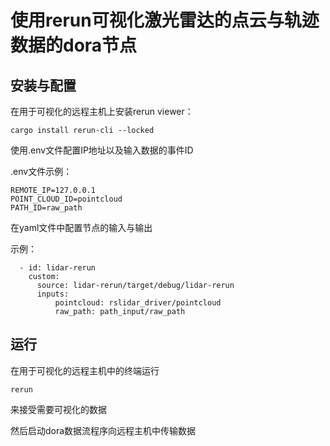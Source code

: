 # 使用rerun可视化激光雷达的点云与轨迹数据的dora节点


## 安装与配置

在用于可视化的远程主机上安装rerun viewer：
```
cargo install rerun-cli --locked
```


使用.env文件配置IP地址以及输入数据的事件ID

.env文件示例：
```
REMOTE_IP=127.0.0.1
POINT_CLOUD_ID=pointcloud
PATH_ID=raw_path
```

在yaml文件中配置节点的输入与输出

示例：
```
  - id: lidar-rerun
    custom:
      source: lidar-rerun/target/debug/lidar-rerun
      inputs:
          pointcloud: rslidar_driver/pointcloud
          raw_path: path_input/raw_path
```


## 运行
在用于可视化的远程主机中的终端运行
```
rerun
```
来接受需要可视化的数据

然后启动dora数据流程序向远程主机中传输数据